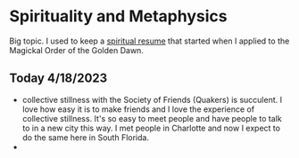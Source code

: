 # Spirituality and Metaphysics

Big topic. I used to keep a [spiritual resume](https://docs.google.com/spreadsheets/d/1fK1Xj4BbusslkcFqq3I7b-mD7A195gbisdO8Af0xKbk/edit?usp=sharing) that started when I applied to
the Magickal Order of the Golden Dawn.

## Today 4/18/2023

* collective stillness with the Society of Friends (Quakers) is succulent. I love how easy it is to make friends and I love the experience of collective stillness. It's so easy to meet people and have people to talk to in a new city this way. I met people in Charlotte and now I expect to do the same here in South Florida.
* 
